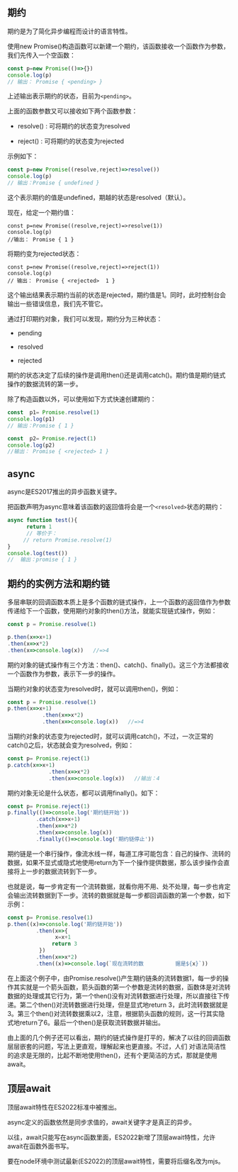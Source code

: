 
## 期约

期约是为了简化异步编程而设计的语言特性。

使用new Promise()构造函数可以新建一个期约，该函数接收一个函数作为参数，我们先传入一个空函数：

```js
const p=new Promise(()=>{})
console.log(p)
// 输出： Promise { <pending> }
```

上述输出表示期约的状态，目前为`<pending>`。

上面的函数参数又可以接收如下两个函数参数：

* resolve() : 可将期约的状态变为resolved

* reject() : 可将期约的状态变为rejected

示例如下：

```js
const p=new Promise((resolve,reject)=>resolve())
console.log(p)
// 输出：Promise { undefined }
```

这个表示期约的值是undefined，期越的状态是resolved（默认）。

现在，给定一个期约值：

```
const p=new Promise((resolve,reject)=>resolve(1))
console.log(p)
//输出： Promise { 1 }
```

将期约变为rejected状态：


```
const p=new Promise((resolve,reject)=>reject(1))
console.log(p)
// 输出： Promise { <rejected>  1 }
```

这个输出结果表示期约当前的状态是rejected，期约值是1。同时，此时控制台会输出一些错误信息，我们先不管它。

通过打印期约对象，我们可以发现，期约分为三种状态：

* pending 

* resolved

* rejected

期约的状态决定了后续的操作是调用then()还是调用catch()。期约值是期约链式操作的数据流转的第一步。

除了构造函数以外，可以使用如下方式快速创建期约：

```js
const  p1= Promise.resolve(1)
console.log(p1)
// 输出：Promise { 1 }

const  p2= Promise.reject(1)
console.log(p2)
//输出： Promise { <rejected> 1 }
```

## async

async是ES2017推出的异步函数关键字。

把函数声明为async意味着该函数的返回值将会是一个`<resolved>`状态的期约：

```js
async function test(){
      return 1 
      // 等价于：
     // return Promise.resolve(1)
}
console.log(test())  
//  输出：promise { 1 }
```

## 期约的实例方法和期约链

多层串联的回调函数本质上是多个函数的链式操作，上一个函数的返回值作为参数传递给下一个函数，使用期约对象的then()方法，就能实现链式操作，例如：

```js
const p = Promise.resolve(1)

p.then(x=>x+1)
.then(x=>x*2)
.then(x=>console.log(x))   //=>4
```

期约对象的链式操作有三个方法：then()、catch()、finally()。这三个方法都接收一个函数作为参数，表示下一步的操作。

当期约对象的状态变为resolved时，就可以调用then()，例如：

```js
const p = Promise.resolve(1)
p.then(x=>x+1)
           .then(x=>x*2)
           .then(x=>console.log(x))   //=>4
```


当期约对象的状态变为rejected时，就可以调用catch()，不过，一次正常的catch()之后，状态就会变为resolved，例如：

```js
const p= Promise.reject(1)
p.catch(x=>x+1)
             .then(x=>x*2)
             .then(x=>console.log(x))   //输出：4
```

期约对象无论是什么状态，都可以调用finally()。如下：

```js
const p= Promise.reject(1)
p.finally(()=>console.log('期约链开始'))
         .catch(x=>x+1)             
         .then(x=>x*2)
         .then(x=>console.log(x))
         .finally(()=>console.log('期约链停止'))  
```

期约链是一个串行操作，像流水线一样，每道工序可能包含：自己的操作、流转的数据，如果不显式或隐式地使用return为下一个操作提供数据，那么该步操作会直接将上一步的数据流转到下一步。

也就是说，每一步肯定有一个流转数据，就看你用不用、处不处理，每一步也肯定会输出流转数据到下一步。流转的数据就是每一步都回调函数的第一个参数，如下示例：

```js
const p= Promise.resolve(1)        
p.then((x)=>console.log('期约链开始'))
         .then(x=>{
               x=x+1                                
              return 3                    
          })
         .then(x=>x*2)                      
         .then((x)=>console.log(`现在流转的数          据是${x}`))
```

在上面这个例子中，由Promise.resolve()产生期约链条的流转数据1，每一步的操作其实就是一个箭头函数，箭头函数的第一个参数是流转的数据，函数体是对流转数据的处理或其它行为，第一个then()没有对流转数据进行处理，所以直接往下传递。第二个then()对流转数据进行处理，但是显式地return 3，此时流转数据就是3。第三个then()对流转数据乘以2，注意，根据箭头函数的规则，这一行其实隐式地return了6。最后一个then()是获取流转数据并输出。

由上面的几个例子还可以看出，期约的链式操作是打平的，解决了以往的回调函数层层嵌套的问题，写法上更直观，理解起来也更直接。不过，人们
对语法简洁性的追求是无限的，比起不断地使用then()，还有个更简洁的方式，那就是使用await。

## 顶层await

顶层await特性在ES2022标准中被推出。

async定义的函数依然是同步求值的，await关键字才是真正的异步。

以往，await只能写在async函数里面，ES2022新增了顶层await特性，允许await在函数外面书写。

要在node环境中测试最新(ES2022)的顶层await特性，需要将后缀名改为mjs。


           

